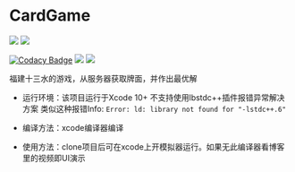 # CardGame
![](https://img.shields.io/badge/language-OC-blue.svg)
![](https://img.shields.io/badge/platform-ios-green.svg)

[![Codacy Badge](https://api.codacy.com/project/badge/Grade/8c3272dccf8a4266a8f6b4926bf79b1b)](https://www.codacy.com/manual/aka1i/Card13SpringBoot?utm_source=github.com&amp;utm_medium=referral&amp;utm_content=aka1i/Card13SpringBoot&amp;utm_campaign=Badge_Grade)
![](https://img.shields.io/appveyor/ci/gruntjs/grunt.svg?maxAge=2592000)
![](https://img.shields.io/badge/license-MIT-000000.svg)

福建十三水的游戏，从服务器获取牌面，并作出最优解

- 运行环境：该项目运行于Xcode 10+ 不支持使用lbstdc++插件报错异常解决方案
类似这种报错Info: `Error: ld: library not found for "-lstdc++.6"`

- 编译方法：xcode编译器编译

- 使用方法：clone项目后可在xcode上开模拟器运行。如果无此编译器看博客里的视频即UI演示


